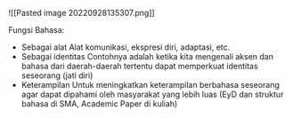 ![[Pasted image 20220928135307.png]]

Fungsi Bahasa:
- Sebagai alat
  Alat komunikasi, ekspresi diri, adaptasi, etc.
- Sebagai identitas
  Contohnya adalah ketika kita mengenali aksen dan bahasa dari daerah-daerah tertentu dapat memperkuat identitas seseorang (jati diri)
- Keterampilan
  Untuk meningkatkan keterampilan berbahasa seseorang agar dapat dipahami oleh masyarakat yang lebih luas (EyD dan struktur bahasa di SMA, Academic Paper di kuliah)
